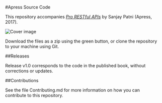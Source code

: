 #Apress Source Code

This repository accompanies [*Pro RESTful APIs*](http://www.apress.com/9781484226643) by Sanjay Patni (Apress, 2017).

![Cover image](9781484226643.jpg)

Download the files as a zip using the green button, or clone the repository to your machine using Git.

##Releases

Release v1.0 corresponds to the code in the published book, without corrections or updates.

##Contributions

See the file Contributing.md for more information on how you can contribute to this repository.
